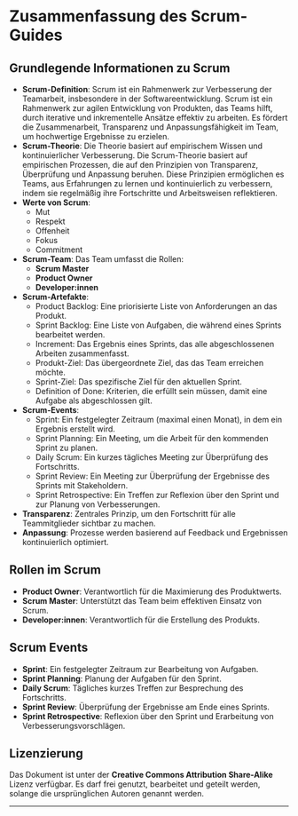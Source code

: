 # Zusammenfassung des Scrum-Guides

## Grundlegende Informationen zu Scrum
- **Scrum-Definition**: Scrum ist ein Rahmenwerk zur Verbesserung der Teamarbeit, insbesondere in der Softwareentwicklung.
Scrum ist ein Rahmenwerk zur agilen Entwicklung von Produkten, das Teams hilft, durch iterative und inkrementelle Ansätze effektiv zu arbeiten. Es fördert die Zusammenarbeit, Transparenz und Anpassungsfähigkeit im Team, um hochwertige Ergebnisse zu erzielen.
- **Scrum-Theorie**: Die Theorie basiert auf empirischem Wissen und kontinuierlicher Verbesserung.
Die Scrum-Theorie basiert auf empirischen Prozessen, die auf den Prinzipien von Transparenz, Überprüfung und Anpassung beruhen. Diese Prinzipien ermöglichen es Teams, aus Erfahrungen zu lernen und kontinuierlich zu verbessern, indem sie regelmäßig ihre Fortschritte und Arbeitsweisen reflektieren.
- **Werte von Scrum**: 
  - Mut
  - Respekt
  - Offenheit
  - Fokus
  - Commitment
- **Scrum-Team**: Das Team umfasst die Rollen:
  - **Scrum Master**
  - **Product Owner**
  - **Developer:innen**
- **Scrum-Artefakte**: 
  - Product Backlog: Eine priorisierte Liste von Anforderungen an das Produkt.
  - Sprint Backlog: Eine Liste von Aufgaben, die während eines Sprints bearbeitet werden.
  - Increment: Das Ergebnis eines Sprints, das alle abgeschlossenen Arbeiten zusammenfasst.
  - Produkt-Ziel: Das übergeordnete Ziel, das das Team erreichen möchte.
  - Sprint-Ziel: Das spezifische Ziel für den aktuellen Sprint.
  - Definition of Done: Kriterien, die erfüllt sein müssen, damit eine Aufgabe als abgeschlossen gilt.
- **Scrum-Events**:
  - Sprint: Ein festgelegter Zeitraum (maximal einen Monat), in dem ein Ergebnis erstellt wird.
  - Sprint Planning: Ein Meeting, um die Arbeit für den kommenden Sprint zu planen.
  - Daily Scrum: Ein kurzes tägliches Meeting zur Überprüfung des Fortschritts.
  - Sprint Review: Ein Meeting zur Überprüfung der Ergebnisse des Sprints mit Stakeholdern.
  - Sprint Retrospective: Ein Treffen zur Reflexion über den Sprint und zur Planung von Verbesserungen.
- **Transparenz**: Zentrales Prinzip, um den Fortschritt für alle Teammitglieder sichtbar zu machen.
- **Anpassung**: Prozesse werden basierend auf Feedback und Ergebnissen kontinuierlich optimiert.

## Rollen im Scrum
- **Product Owner**: Verantwortlich für die Maximierung des Produktwerts.
- **Scrum Master**: Unterstützt das Team beim effektiven Einsatz von Scrum.
- **Developer:innen**: Verantwortlich für die Erstellung des Produkts.

## Scrum Events
- **Sprint**: Ein festgelegter Zeitraum zur Bearbeitung von Aufgaben.
- **Sprint Planning**: Planung der Aufgaben für den Sprint.
- **Daily Scrum**: Tägliches kurzes Treffen zur Besprechung des Fortschritts.
- **Sprint Review**: Überprüfung der Ergebnisse am Ende eines Sprints.
- **Sprint Retrospective**: Reflexion über den Sprint und Erarbeitung von Verbesserungsvorschlägen.

## Lizenzierung
Das Dokument ist unter der **Creative Commons Attribution Share-Alike** Lizenz verfügbar. Es darf frei genutzt, bearbeitet und geteilt werden, solange die ursprünglichen Autoren genannt werden.

---